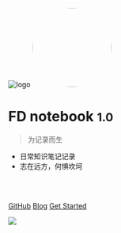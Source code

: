 <!-- 管封面的 -->

<!-- _coverpage.md -->

![logo]()
<img width="160px" style="border-radius: 50%" src="_img/logo.jpg"> <!--logo-->

# **FD notebook** <small>1.0</small>

> 为记录而生

- 日常知识笔记记录
- 志在远方，何惧坎坷
<br>

<span id="busuanzi_container_site_pv" style='display:none'>
    👀 本站总访问量：<span id="busuanzi_value_site_pv"></span> 次
</span>
<span id="busuanzi_container_site_uv" style='display:none'>
    | 🚴‍♂️ 本站总访客数：<span id="busuanzi_value_site_uv"></span> 人
</span>

<br>


[GitHub](https://github.com/FloatingDream1001)
[Blog](https://www.yangyuezz.top/)
[Get Started](#README)

<!-- 背景图片 -->
![](_media/background.png)



